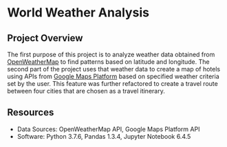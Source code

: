 # World Weather Analysis

## Project Overview

The first purpose of this project is to analyze weather data obtained from [OpenWeatherMap](https://openweathermap.org/api)
to find patterns based on latitude and longitude. The second part of the project uses that weather data to create a map 
of hotels using APIs from [Google Maps Platform](https://mapsplatform.google.com/) based on specified weather criteria set by the user. This feature was further refactored to create a travel route between four cities that are chosen as a travel itinerary. 

## Resources

- Data Sources: OpenWeatherMap API, Google Maps Platform API
- Software: Python 3.7.6, Pandas 1.3.4, Jupyter Notebook 6.4.5
